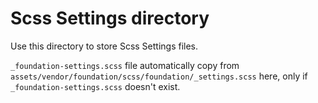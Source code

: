 Scss Settings directory
=================
Use this directory to store Scss Settings files.

`_foundation-settings.scss` file automatically copy from `assets/vendor/foundation/scss/foundation/_settings.scss` here, only if `_foundation-settings.scss` doesn't exist.